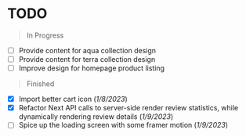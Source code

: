 # TODO
> In Progress
- [ ] Provide content for aqua collection design
- [ ] Provide content for terra collection design
- [ ] Improve design for homepage product listing

> Finished
- [x] Import better cart icon (*1/8/2023*)
- [x] Refactor Next API calls to server-side render review statistics, while dynamically rendering review details (*1/9/2023*)
- [ ] Spice up the loading screen with some framer motion (*1/9/2023*)